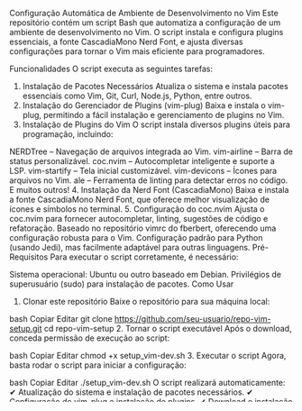 Configuração Automática de Ambiente de Desenvolvimento no Vim
Este repositório contém um script Bash que automatiza a configuração de um ambiente de desenvolvimento no Vim. O script instala e configura plugins essenciais, a fonte CascadiaMono Nerd Font, e ajusta diversas configurações para tornar o Vim mais eficiente para programadores.

Funcionalidades
O script executa as seguintes tarefas:

1. Instalação de Pacotes Necessários
Atualiza o sistema e instala pacotes essenciais como Vim, Git, Curl, Node.js, Python, entre outros.
2. Instalação do Gerenciador de Plugins (vim-plug)
Baixa e instala o vim-plug, permitindo a fácil instalação e gerenciamento de plugins no Vim.
3. Instalação de Plugins do Vim
O script instala diversos plugins úteis para programação, incluindo:

NERDTree – Navegação de arquivos integrada ao Vim.
vim-airline – Barra de status personalizável.
coc.nvim – Autocompletar inteligente e suporte a LSP.
vim-startify – Tela inicial customizável.
vim-devicons – Ícones para arquivos no Vim.
ale – Ferramenta de linting para detectar erros no código.
E muitos outros!
4. Instalação da Nerd Font (CascadiaMono)
Baixa e instala a fonte CascadiaMono Nerd Font, que oferece melhor visualização de ícones e símbolos no terminal.
5. Configuração do coc.nvim
Ajusta o coc.nvim para fornecer autocompletar, linting, sugestões de código e refatoração.
Baseado no repositório vimrc do fberbert, oferecendo uma configuração robusta para o Vim.
Configuração padrão para Python (usando Jedi), mas facilmente adaptável para outras linguagens.
Pré-Requisitos
Para executar o script corretamente, é necessário:

Sistema operacional: Ubuntu ou outro baseado em Debian.
Privilégios de superusuário (sudo) para instalação de pacotes.
Como Usar
1. Clonar este repositório
Baixe o repositório para sua máquina local:

bash
Copiar
Editar
git clone https://github.com/seu-usuario/repo-vim-setup.git
cd repo-vim-setup
2. Tornar o script executável
Após o download, conceda permissão de execução ao script:

bash
Copiar
Editar
chmod +x setup_vim-dev.sh
3. Executar o script
Agora, basta rodar o script para iniciar a configuração:

bash
Copiar
Editar
./setup_vim-dev.sh
O script realizará automaticamente:
✔ Atualização do sistema e instalação de pacotes necessários.
✔ Configuração do vim-plug e instalação de plugins.
✔ Download e instalação da fonte CascadiaMono Nerd Font.
✔ Configuração do coc.nvim para suporte a autocompletar e linting.

Atenção: O script pode solicitar confirmação em algumas etapas. Apenas pressione Enter para continuar.

Agradecimentos
Gostaríamos de agradecer aos projetos que contribuíram para essa configuração:

vimrc do fberbert – Base para configuração do Vim e coc.nvim.
Nerd Fonts – Conjunto de fontes com ícones para melhorar a aparência do terminal.
Contribuição
Se você quiser contribuir com melhorias ou correções para o script, sinta-se à vontade para abrir uma issue ou enviar um pull request.

Licença
Este projeto está licenciado sob a MIT License, permitindo que qualquer pessoa use, modifique e distribua o código livremente, desde que seja mantida a atribuição ao autor original.
